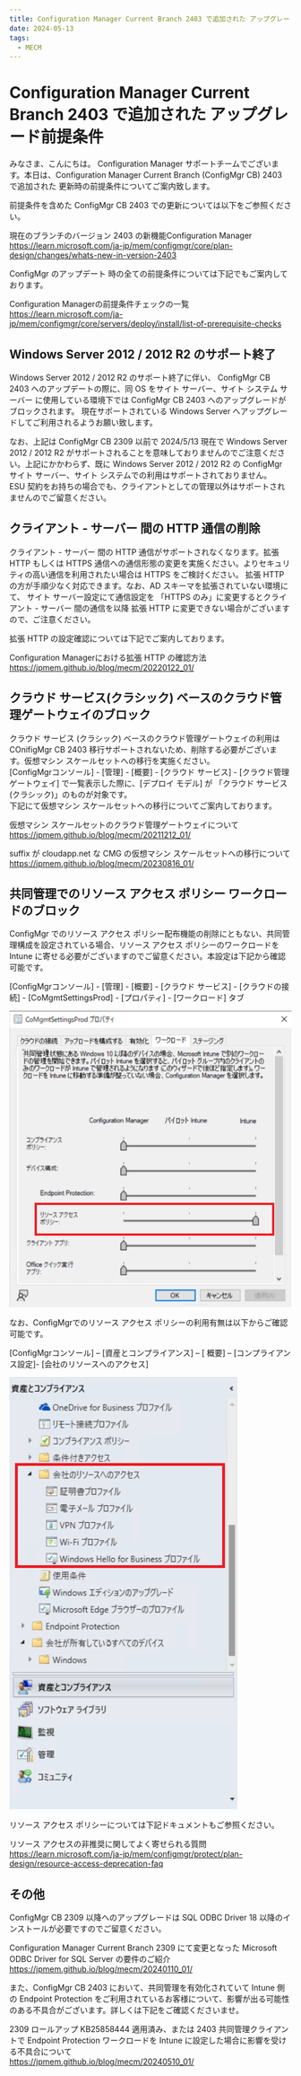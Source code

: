```yaml
---
title: Configuration Manager Current Branch 2403 で追加された アップグレード前提条件
date: 2024-05-13
tags:
  - MECM  
---
```


# Configuration Manager Current Branch 2403 で追加された アップグレード前提条件

みなさま、こんにちは。 Configuration Manager サポートチームでございます。本日は、Configuration Manager Current Branch (ConfigMgr CB) 2403 で追加された 更新時の前提条件についてご案内致します。  
  
前提条件を含めた ConfigMgr CB 2403 での更新については以下をご参照ください。  
  
現在のブランチのバージョン 2403 の新機能Configuration Manager  
https://learn.microsoft.com/ja-jp/mem/configmgr/core/plan-design/changes/whats-new-in-version-2403  
  
ConfigMgr のアップデート 時の全ての前提条件については下記でもご案内しております。  
  
Configuration Managerの前提条件チェックの一覧  
https://learn.microsoft.com/ja-jp/mem/configmgr/core/servers/deploy/install/list-of-prerequisite-checks  
  


## Windows Server 2012 / 2012 R2 のサポート終了

Windows Server 2012 / 2012 R2 のサポート終了に伴い、 ConfigMgr CB 2403 へのアップデートの際に、同 OS をサイト サーバー、サイト システム サーバー に使用している環境下では ConfigMgr CB 2403 へのアップグレードがブロックされます。
現在サポートされている Windows Server へアップグレードしてご利用されるようお願い致します。

なお、上記は ConfigMgr CB 2309 以前で 2024/5/13 現在で Windows Server 2012 / 2012 R2 がサポートされることを意味しておりませんのでご注意ください。上記にかかわらず、既に Windows Server 2012 / 2012 R2 の ConfigMgr サイト サーバー、サイト システムでの利用はサポートされておりません。  
ESU 契約をお持ちの場合でも、クライアントとしての管理以外はサポートされませんのでご留意ください。

## クライアント - サーバー 間の HTTP 通信の削除

クライアント - サーバー 間の HTTP 通信がサポートされなくなります。拡張 HTTP もしくは HTTPS 通信への通信形態の変更を実施ください。よりセキュリティの高い通信を利用されたい場合は HTTPS をご検討ください。 拡張 HTTP の方が手順少なく対応できます。なお、AD スキーマを拡張されていない環境にて、
サイト サーバー設定にて通信設定を 「HTTPS のみ」に変更するとクライアント - サーバー 間の通信を以降 拡張 HTTP に変更できない場合がございますので、ご注意ください。  
  
拡張 HTTP の設定確認については下記でご案内しております。
  
Configuration Managerにおける拡張 HTTP の確認方法  
https://jpmem.github.io/blog/mecm/20220122_01/  

## クラウド サービス(クラシック) ベースのクラウド管理ゲートウェイのブロック

クラウド サービス (クラシック) ベースのクラウド管理ゲートウェイの利用は COnifigMgr CB 2403 移行サポートされないため、削除する必要がございます。仮想マシン スケールセットへの移行を実施ください。  
[ConfigMgrコンソール] - [管理] - [概要] - [クラウド サービス] - [クラウド管理ゲートウェイ] で一覧表示した際に、[デプロイ モデル] が 「クラウド サービス(クラシック)」のものが対象です。  
下記にて仮想マシン スケールセットへの移行についてご案内しております。  

仮想マシン スケールセットのクラウド管理ゲートウェイについて  
https://jpmem.github.io/blog/mecm/20211212_01/  
  

suffix が cloudapp.net な CMG の仮想マシン スケールセットへの移行について  
https://jpmem.github.io/blog/mecm/20230816_01/

## 共同管理でのリソース アクセス ポリシー ワークロードのブロック

ConfigMgr でのリソース アクセス ポリシー配布機能の削除にともない、共同管理構成を設定されている場合、リソース アクセス ポリシーのワークロードを Intune に寄せる必要がございますのでご留意ください。本設定は下記から確認可能です。  
  
[ConfigMgrコンソール] - [管理] - [概要] - [クラウド サービス] - [クラウドの接続] - [CoMgmtSettingsProd] - [プロパティ] - [ワークロード] タブ  

![](./20240513_01/20240513_01_02.png)  

なお、ConfigMgrでのリソース アクセス ポリシーの利用有無は以下からご確認可能です。  
  
[ConfigMgrコンソール] – [資産とコンプライアンス] – [ 概要] – [コンプライアンス設定]- [会社のリソースへのアクセス] 

   ![](./20240513_01/20240513_01_01.png)  
  
リソース アクセス ポリシーについては下記ドキュメントもご参照ください。  
  
リソース アクセスの非推奨に関してよく寄せられる質問  
https://learn.microsoft.com/ja-jp/mem/configmgr/protect/plan-design/resource-access-deprecation-faq  

## その他

ConfigMgr CB 2309 以降へのアップグレードは SQL ODBC Driver 18 以降のインストールが必要ですのでご留意ください。  
  
Configuration Manager Current Branch 2309 にて変更となった Microsoft ODBC Driver for SQL Server の要件のご紹介  
https://jpmem.github.io/blog/mecm/20240110_01/
  
また、ConfigMgr CB 2403 において、共同管理を有効化されていて Intune 側の Endpoint Protection をご利用されているお客様について、影響が出る可能性のある不具合がございます。詳しくは下記をご確認くださいませ。  
  
2309 ロールアップ KB25858444 適用済み、または 2403 共同管理クライアントで Endpoint Protection ワークロードを Intune に設定した場合に影響を受ける不具合について  
https://jpmem.github.io/blog/mecm/20240510_01/